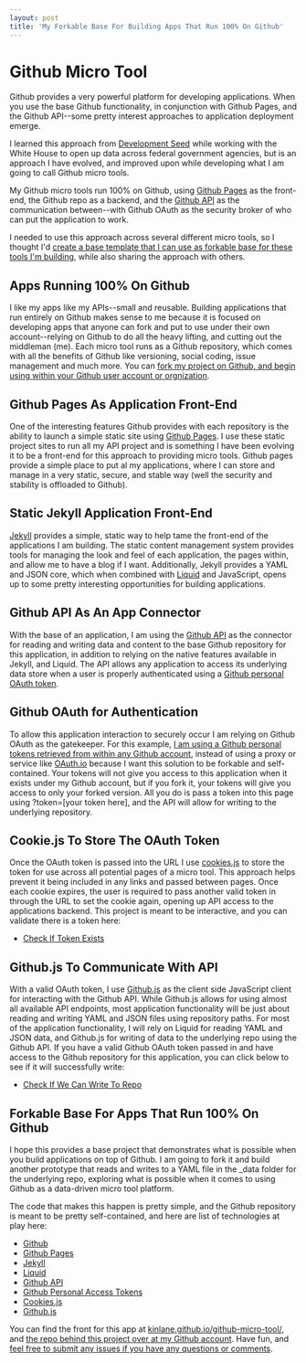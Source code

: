 ```yaml
---
layout: post
title: 'My Forkable Base For Building Apps That Run 100% On Github'
---
```

<h1>Github Micro Tool</h1>
<p>Github provides a very powerful platform for developing applications. When you use the base Github functionality, in conjunction with Github Pages, and the Github API--some pretty interest approaches to application deployment emerge.</p>
<p>I learned this approach from <a href="https://developmentseed.org/">Development Seed</a> while working with the White House to open up data across federal government agencies, but is an approach I have evolved, and improved upon while developing what I am going to call Github micro tools.</p>
<p>My Github micro tools run 100% on Github, using <a href="https://pages.github.com/">Github Pages</a> as the front-end, the&nbsp;Github repo as a backend, and the <a href="https://developer.github.com/v3/">Github API</a> as the communication between--with Github OAuth as the security broker of who can put the application to work.</p>
<p>I needed to use this approach across several different micro tools, so I thought I'd <a href="http://kinlane.github.io/github-micro-tool/">create a base template that I can use as forkable base for these tools I'm building</a>, while also sharing the approach with others.</p>
<h2>Apps Running 100% On Github</h2>
<p>I like my apps like my APIs--small and reusable. Building applications that run entirely on Github&nbsp;makes sense to me because it is focused on developing apps that anyone can fork and put to use under their own account--relying on Github to do all the heavy lifting, and cutting out the middleman (me). Each micro tool runs as a Github repository, which comes with all the benefits of Github like versioning, social coding, issue management and much more. You can <a href="https://github.com/kinlane/github-micro-tool">fork my project on Github, and begin using within your Github user account or orgnization</a>.</p>
<h2>Github Pages As Application Front-End</h2>
<p>One of the interesting features Github provides with each repository is the ability to launch a simple static site using <a href="https://pages.github.com/">Github Pages</a>. I use these static project sites to run all my API project and is something I have been evolving it to be a front-end for this approach to providing micro tools. Github pages provide&nbsp;a simple place to put al my applications, where I can store and manage in a very static, secure, and stable way (well the security and stability is offloaded to Github).</p>
<h2>Static Jekyll Application Front-End</h2>
<p><a href="https://jekyllrb.com/">Jekyll</a> provides a simple, static way to help tame the front-end of the applications I am building. The static content management system provides tools for managing the look and feel of each application, the pages within, and allow me to have a blog if I want. Additionally, Jekyll provides a YAML and JSON core, which when combined with <a href="https://shopify.github.io/liquid/">Liquid</a> and JavaScript, opens up to some pretty interesting opportunities for building applications.</p>
<h2>Github API As An App Connector</h2>
<p>With the base of an application, I am using the <a href="https://developer.github.com/v3/">Github API</a> as the connector for reading and writing data and content to the base Github repository for this application, in addition to relying on the native features available in Jekyll, and Liquid. The API allows any application to access its underlying data store when a user is properly authenticated using a <a href="https://github.com/settings/tokens">Github personal OAuth token</a>.</p>
<h2>Github OAuth for Authentication</h2>
<p>To allow this application interaction to securely occur I am relying on Github OAuth as the gatekeeper. For this example, <a href="https://github.com/settings/tokens">I am using a Github personal tokens retrieved from within any Github account</a>, instead of using a proxy or service like <a href="http://OAuth.io">OAuth.io</a> because I want this solution to be forkable and self-contained. Your tokens will not give you access to this application when it exists under my Github account, but if you fork it, your tokens will give you access to only your forked version. All you do is pass a token into this page using ?token=[your token here], and the API will allow for writing to the underlying repository.</p>
<h2>Cookie.js To Store The OAuth Token</h2>
<p>Once the OAuth token is passed into the URL I use <a href="https://github.com/ScottHamper/Cookies">cookies.js</a> to store the token for use across all potential pages of a micro tool. This approach helps prevent it being included in any links and passed between pages. Once each cookie expires, the user is required to pass another valid token in through the URL to set the cookie again, opening up API access to the applications backend. This&nbsp;project is meant to be interactive, and you can validate there is a token here:</p>
<ul>
<li><a href="#">Check If Token Exists</a></li>
</ul>
<h2>Github.js To Communicate With API</h2>
<p>With a valid OAuth token, I use <a href="https://github.com/michael/github">Github.js</a> as the client side JavaScript client for interacting with the Github API. While Github.js allows for using almost all available API endpoints, most application functionality will be just about reading and writing YAML and JSON files using repository paths. For most of the application functionality, I will rely on Liquid for reading YAML and JSON data, and Github.js for writing of data to the underlying repo using the Github API. If you have a valid Github OAuth token passed in and have access to the Github repository for this application, you can click below to see if it will successfully write:</p>
<ul>
<li><a href="#">Check If We Can Write To Repo</a></li>
</ul>
<h2>Forkable Base For Apps That Run 100% On Github</h2>
<p>I hope this provides a base project that demonstrates what is possible when you build applications on top of Github. I am going to fork it and build another prototype that reads and writes to a YAML file in the _data folder for the underlying repo, exploring what is possible when it comes to using Github as a data-driven micro tool platform.</p>
<p>The code that makes this happen is pretty simple, and the Github repository is meant to be pretty self-contained, and here are list of technologies at play here:</p>
<ul>
<li><a href="https://github.com/">Github</a></li>
<li><a href="https://pages.github.com/">Github Pages</a></li>
<li><a href="https://jekyllrb.com/">Jekyll</a></li>
<li><a href="https://shopify.github.io/liquid/">Liquid</a></li>
<li><a href="https://developer.github.com/v3/">Github API</a></li>
<li><a href="https://github.com/settings/tokens">Github Personal Access Tokens</a></li>
<li><a href="https://github.com/ScottHamper/Cookies">Cookies.js</a></li>
<li><a href="https://github.com/michael/github">Github.js</a></li>
</ul>
<p>You can find the front for this app at <a href="https://kinlane.github.io/github-micro-tool/">kinlane.github.io/github-micro-tool/</a>, and <a href="https://github.com/kinlane/github-micro-tool">the repo behind this project over at my Github account</a>. Have fun, and <a href="https://github.com/kinlane/github-micro-tool/issues">feel free to submit any issues if you have any questions or comments</a>.</p>